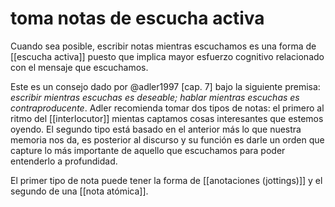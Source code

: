 # toma notas de escucha activa
Cuando sea posible, escribir notas mientras escuchamos es una forma de [[escucha activa]] puesto que implica mayor esfuerzo cognitivo relacionado con el mensaje que escuchamos.

Este es un consejo dado por @adler1997 [cap. 7] bajo la siguiente premisa: *escribir mientras escuchas es deseable; hablar mientras escuchas es contraproducente*. Adler recomienda tomar dos tipos de notas: el primero al ritmo del [[interlocutor]] mientas captamos cosas interesantes que estemos oyendo. El segundo tipo está basado en el anterior más lo que nuestra memoria nos da, es posterior al discurso y su función es darle un orden que capture lo más importante de aquello que escuchamos para poder entenderlo a profundidad.

El primer tipo de nota puede tener la forma de [[anotaciones (jottings)]] y el segundo de una [[nota atómica]].
